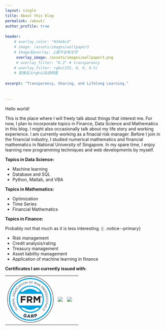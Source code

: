 ```yaml
---
layout: single
title: About this blog
permalink: /about/
author_profile: true

header:
    # overlay_color: "#34ebcd"
    # image: /assets/images/wallpaper3
    # Image无overlay，上面不会有文字
     overlay_image: /assets/images/wallpaper3.png
     # overlay_filter: "0.2" # transparency
    # overlay_filter: rgba(255, 0, 0, 0.5)
    # 直接定义rgb以及透明度

excerpt: "Transparency, Sharing, and Lifelong Learning."


---
```


Hello world!

This is the place where I will freely talk about things that interest me. For now, I plan to incorporate topics in Finance, Data Science and Mathematics in this blog. I might also occasionally talk about my life story and working experience. I am currently working as a finacial risk manager. Before I join in the financial industry, I studied numerical mathematics and financial mathematics in National University of Singapore. In my spare time, I enjoy learning new programming techniques and web developments by myself.

**Topics in Data Science:**

- Machine learning
- Database and SQL
- Python, Matlab, and VBA

**Topics in Mathematics:**

- Optimization
- Time Series
- Financial Mathematics

**Topics in Finance:**

Probably not that much as it is less interesting.
{: .notice--primary}

- Risk management
- Credit analysis/rating
- Treasury management
- Asset liability management
- Application of machine learning in finance

**Certificates I am currently issued with:**

<table><tr>
<td>
     <a href="http://my.garp.org/DigitalBadgeFRM?id=0034000001uhpyBAAQ">
        <img style="width:150px;" src="/assets/images/certifiedFRM.png">
        </a>
</td>
<td>
        <a href="http://basno.com/hv38nk27">
        <img style="width:150px;" src="http://basno.com/hv38nk27.png">
        </a>
</td>
<td>
        <a href="http://basno.com/eq215omp">
        <img style="width:150px;" src="http://basno.com/eq215omp.png">
        </a>
</td>
<td>
        <div data-iframe-width="150" data-iframe-height="270" data-share-badge-id="b9366dff-b011-43fe-927f-c96408f80275" data-share-badge-host="https://www.youracclaim.com"></div><script type="text/javascript" async src="//cdn.youracclaim.com/assets/utilities/embed.js"></script>
</td>
</tr></table>


<!-- ![img](/assets/images/certifiedFRM.png){:width="150px"} -->




